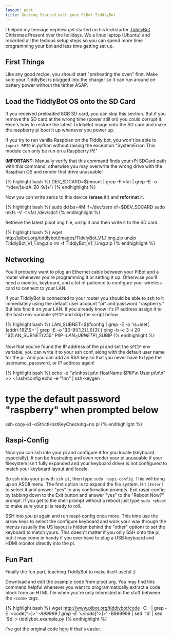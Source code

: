 ```yaml
---
layout: post
title: Getting Started with your PiBot TiddlyBot
---
```


I helped my teenage nephew get started on his kickstarter [TiddlyBot](http://www.pibot.org/tiddlybot/) Christmas Present over the holidays. We a linux laptop (Ubuntu) and recorded all the tedious setup steps so you can spend more time programming your bot and less time getting set up.

## First Things

Like any good recipe, you should start "preheating the oven" first. Make sure your TiddlyBot is plugged into the charger so it can run around on battery power without the tether ASAP.

## Load the TiddlyBot OS onto the SD Card

If you received preloaded 8GB SD card, you can skip this section. But if you remove the SD card at the wrong time (power still on) you could corrupt it. Here's how to restore the latest TiddlyBot image onto the SD card and make the raspberry pi boot it up whenever you power up.

If you try to run vanilla Raspbian on the Tiddly bot, you won't be able to `import RPIO` in python without raising the exception "SystemError: This module can only be run on a Raspberry Pi!"

**IMPORTANT:** Manually verify that this command finds your rPi SDCard path with this command, otherwise you may overwrite the wrong drive with the Raspbian OS and render that drive unusuable!

{% highlight bash %}
DEV_SDCARD=$(mount | grep -F vfat | grep -E -o '^/dev/[a-zA-Z0-9/]+')
{% endhighlight %}

Now you can write zeros to this device (**erase** it!) and **reformat** it.

{% highlight bash %}
sudo dd bs=4M if=/dev/zero of=$DEV_SDCARD
sudo mkfs -V -t vfat /dev/sdc1
{% endhighlight %}

Retrieve the latest pibot img file, unzip it and then write it to the SD card.

{% highlight bash %}
wget http://pibot.org/tiddlybot/images/TiddlyBot_V1_1.img.zip
unzip TiddlyBot_V1_1.img.zip 
rm -f TiddlyBot_V1_1.img.zip
{% endhighlight %}

## Networking

You'll probably want to plug an Ethernet cable between your PiBot and a router whenever you're programming it or setting it up. Otherwise you'll need a monitor, keyboard, and a lot of patience to configure your wireless card to connect to your LAN.

If your TiddlyBot is connected to your router you should be able to ssh to it immediately using the default user account "pi" and password "raspberry." But lets find it on your LAN. If you already know it's IP address assign it to the bash env variable `$PIIP` and skip the script below

{% highlight bash %}
LAN_SUBNET=$(ifconfig | grep -E -o '\s+inet[ ]addr\:192\S+' | grep -E -o '([0-9]{1,3}[.]){3}')
ping -b -c 3 -i 20 "${LAN_SUBNET}255"
PIIP=$LAN_SUBNET$PI_SUBIP
{% endhighlight %}

Now that you've found the IP address of the pi and set the `$PIIP` env variable, you can write it to your ssh conf, along with the default user name for the pi. And you can add an RSA key so that you never have to type the username, password, or IP address again!

{% highlight bash %}
echo -e "\n\nhost pi\n  HostName $PIIP\n  User pi\n\n" >> ~/.ssh/config
echo -e "\nn" | ssh-keygen
# type the default password "raspberry" when prompted below
ssh-copy-id -oStrictHostKeyChecking=no pi
{% endhighlight %}

## Raspi-Config

Now you can ssh into your pi and configure it for you locale (keyboard especially). It can be frustrating and even render your pi unusuable if your filesystem isn't fully expanded and your keyboard driver is not configured to match your keyboard layout and locale.

So ssh into your pi with `ssh pi`, then type `sudo raspi-config`. This will bring up an ASCII menu. The first option is to expand the file system. Hit `[Enter]` to select it and answer "yes" to any confirmation prompts. Exit raspi-config by tabbing down to the Exit button and  answer "yes" to the "Reboot Now?" prompt. If you get to the shell prompt without a reboot just type `sudo reboot` to make sure your pi is ready to roll.

SSH into you pi again and run raspi-config once more. This time use the arrow keys to select the configure keyboard and work your way through the menus (usually the US layout is hidden behind the "other" option) to set the keyboard to match yours. This doesn't matter if you only SSH onto the pi, but it may come in handy if you ever have to plug a USB keyboard and HDMI monitor directly into the pi.

## Fun Part

Finally the fun part, teaching TiddlyBot to make itself useful ;)

Download and edit the example code from pibot.org. You may find this command helpful whenever you want to programmatically extract a code block from an HTML file when you're only interested in the stuff between the `<code>` tags.

{% highlight bash %}
wget http://www.pibot.org/tiddlybot/code -O - | grep -E '<code[^>]*>' -A99999 | grep -E '<\/code[^>]*>' -B999999 | sed '1d' | sed '$d' > tiddlybot_example.py
{% endhighlight %}

I've got the original code [here](tiddlybot_example.py) if that's easier.


